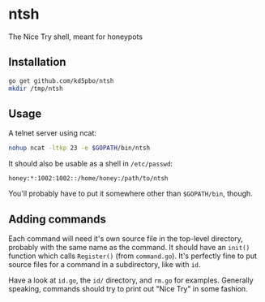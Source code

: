 # ntsh
The Nice Try shell, meant for honeypots

## Installation
```bash
go get github.com/kd5pbo/ntsh
mkdir /tmp/ntsh
```

## Usage
A telnet server using ncat:
```bash
nohup ncat -ltkp 23 -e $GOPATH/bin/ntsh
```

It should also be usable as a shell in `/etc/passwd`:
```
honey:*:1002:1002::/home/honey:/path/to/ntsh
```
You'll probably have to put it somewhere other than `$GOPATH/bin`, though.

## Adding commands
Each command will need it's own source file in the top-level directory,
probably with the same name as the command.  It should have an `init()`
function which calls `Register()` (from `command.go`).  It's perfectly fine
to put source files for a command in a subdirectory, like with `id`.

Have a look at `id.go`, the `id/` directory, and `rm.go` for examples.
Generally speaking, commands should try to print out "Nice Try" in some
fashion.
